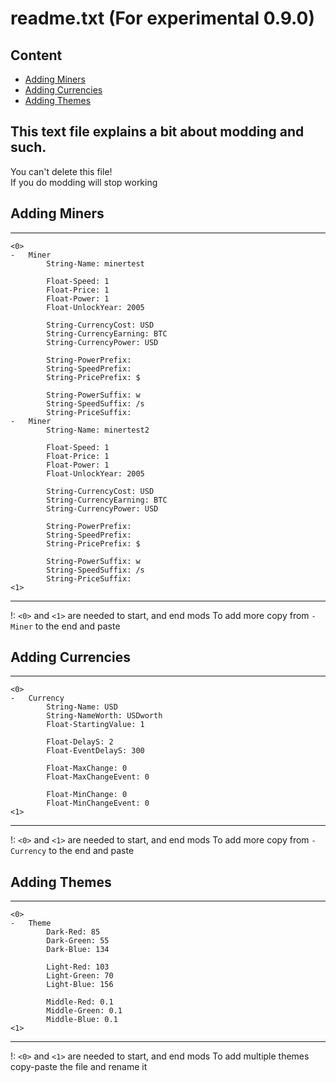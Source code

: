 # readme.txt (For experimental 0.9.0)  
  
## Content
* [Adding Miners](#Adding-Miners)
* [Adding Currencies](#Adding-Currencies)
* [Adding Themes](#Adding-Themes)
  
## This text file explains a bit about modding and such. 
You can't delete this file!  
If you do modding will stop working  
  
  
## Adding Miners
  
  
___
```
<0>
- 	Miner
		String-Name: minertest

		Float-Speed: 1
		Float-Price: 1
		Float-Power: 1
		Float-UnlockYear: 2005

		String-CurrencyCost: USD
		String-CurrencyEarning: BTC
		String-CurrencyPower: USD

		String-PowerPrefix:
		String-SpeedPrefix:
		String-PricePrefix: $

		String-PowerSuffix: w
		String-SpeedSuffix: /s
		String-PriceSuffix:
- 	Miner
		String-Name: minertest2

		Float-Speed: 1
		Float-Price: 1
		Float-Power: 1
		Float-UnlockYear: 2005

		String-CurrencyCost: USD
		String-CurrencyEarning: BTC
		String-CurrencyPower: USD

		String-PowerPrefix:
		String-SpeedPrefix:
		String-PricePrefix: $

		String-PowerSuffix: w
		String-SpeedSuffix: /s
		String-PriceSuffix:
<1>
```

___

 !: `<0>` and `<1>` are needed to start, and end mods
 To add more copy from `- 	Miner` to the end and paste

  
## Adding Currencies
___
```
<0>
- 	Currency
		String-Name: USD
		String-NameWorth: USDworth
		Float-StartingValue: 1

		Float-DelayS: 2
		Float-EventDelayS: 300

		Float-MaxChange: 0
		Float-MaxChangeEvent: 0

		Float-MinChange: 0
		Float-MinChangeEvent: 0
<1>
```
___

 !: `<0>` and `<1>` are needed to start, and end mods
 To add more copy from `- 	Currency` to the end and paste
 
 
## Adding Themes  
___
```
<0>
- 	Theme
		Dark-Red: 85
		Dark-Green: 55
		Dark-Blue: 134
		
		Light-Red: 103
		Light-Green: 70
		Light-Blue: 156
		
		Middle-Red: 0.1
		Middle-Green: 0.1
		Middle-Blue: 0.1
<1>
```
___

 !: `<0>` and `<1>` are needed to start, and end mods
 To add multiple themes copy-paste the file and rename it
